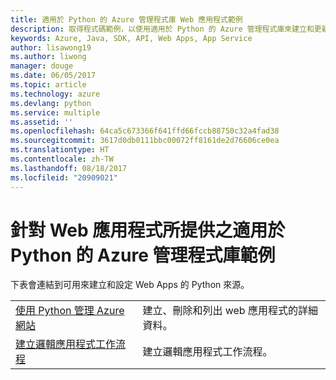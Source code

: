```yaml
---
title: 適用於 Python 的 Azure 管理程式庫 Web 應用程式範例
description: 取得程式碼範例，以使用適用於 Python 的 Azure 管理程式庫來建立和更新裝載於 App Service 中的 Azure Web 應用程式
keywords: Azure, Java, SDK, API, Web Apps, App Service
author: lisawong19
ms.author: liwong
manager: douge
ms.date: 06/05/2017
ms.topic: article
ms.technology: azure
ms.devlang: python
ms.service: multiple
ms.assetid: ''
ms.openlocfilehash: 64ca5c673366f641ffd66fccb88750c32a4fad38
ms.sourcegitcommit: 3617d0db0111bbc00072ff8161de2d76606ce0ea
ms.translationtype: HT
ms.contentlocale: zh-TW
ms.lasthandoff: 08/18/2017
ms.locfileid: "20909021"
---
```

# <a name="azure-management-libraries-for-python-samples-for-web-apps"></a>針對 Web 應用程式所提供之適用於 Python 的 Azure 管理程式庫範例

下表會連結到可用來建立和設定 Web Apps 的 Python 來源。 

|||
|---|---|
| [使用 Python 管理 Azure 網站][1] | 建立、刪除和列出 web 應用程式的詳細資料。 |
| [建立邏輯應用程式工作流程][2] | 建立邏輯應用程式工作流程。 |

[1]: https://azure.microsoft.com/resources/samples/app-service-web-python-manage
[2]: python-sdk-azure-samples-logic-app-workflow.md


